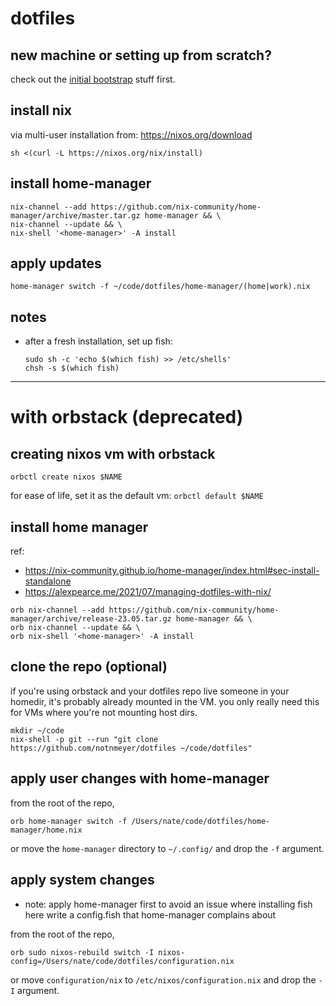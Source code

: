 # dotfiles

## new machine or setting up from scratch?
check out the [initial bootstrap](./docs/bootstrapping-a-new-machine.md) stuff first.

## install nix
via multi-user installation from: https://nixos.org/download
```shell
sh <(curl -L https://nixos.org/nix/install)
```

## install home-manager
``` shell
nix-channel --add https://github.com/nix-community/home-manager/archive/master.tar.gz home-manager && \
nix-channel --update && \
nix-shell '<home-manager>' -A install
```

## apply updates
``` shell
home-manager switch -f ~/code/dotfiles/home-manager/(home|work).nix
```

## notes

- after a fresh installation, set up fish:
  ``` shell
  sudo sh -c 'echo $(which fish) >> /etc/shells'
  chsh -s $(which fish)
  ```

---

# with orbstack (deprecated)

## creating nixos vm with orbstack
`orbctl create nixos $NAME`

for ease of life, set it as the default vm:
`orbctl default $NAME`

## install home manager

ref:
  - https://nix-community.github.io/home-manager/index.html#sec-install-standalone
  - https://alexpearce.me/2021/07/managing-dotfiles-with-nix/ 

```shell
orb nix-channel --add https://github.com/nix-community/home-manager/archive/release-23.05.tar.gz home-manager && \
orb nix-channel --update && \
orb nix-shell '<home-manager>' -A install
```

## clone the repo (optional)

if you're using orbstack and your dotfiles repo live someone in your homedir, it's probably already mounted in the VM. you only really need this for VMs where you're not mounting host dirs. 

```shell
mkdir ~/code
nix-shell -p git --run "git clone https://github.com/notnmeyer/dotfiles ~/code/dotfiles"
```

## apply user changes with home-manager

from the root of the repo,

`orb home-manager switch -f /Users/nate/code/dotfiles/home-manager/home.nix`

or move the `home-manager` directory to `~/.config/` and drop the `-f` argument.

## apply system changes

- note: apply home-manager first to avoid an issue where installing fish here write a config.fish that home-manager complains about

from the root of the repo,

`orb sudo nixos-rebuild switch -I nixos-config=/Users/nate/code/dotfiles/configuration.nix`

or move `configuration/nix` to `/etc/nixos/configuration.nix` and drop the `-I` argument.
